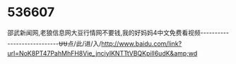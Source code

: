 # 536607
邵武新闻网,老狼信息网大豆行情网不要钱,我的好妈妈4中文免费看视频----------------------------⛎⛎点/此/进/入/http://www.baidu.com/link?url=NoK8PT47PahMhFH8Vie_jnciyIKNTTtVBQKpill6udK&amp;wd
